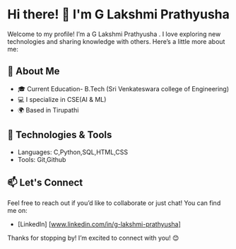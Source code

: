# Hi there! 👋 I'm G Lakshmi Prathyusha

Welcome to my profile! I’m a G Lakshmi Prathyusha . I love exploring new technologies and sharing knowledge with others. Here’s a little more about me:

## 🌱 About Me
- 🎓 Current Education- B.Tech (Sri Venkateswara college of Engineering)
- 💻 I specialize in CSE(AI & ML)
- 🌍 Based in Tirupathi

## 🔧 Technologies & Tools
- Languages: C,Python,SQL,HTML,CSS
- Tools: Git,Github

## 📫 Let's Connect
Feel free to reach out if you’d like to collaborate or just chat! You can find me on:
- [LinkedIn] [www.linkedin.com/in/g-lakshmi-prathyusha]



Thanks for stopping by! I’m excited to connect with you! 😊
